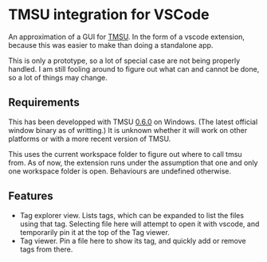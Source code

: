 # TMSU integration for VSCode

An approximation of a GUI for [TMSU](https://github.com/oniony/TMSU/). In the form of a vscode extension, because this was easier to make than doing a standalone app.

This is only a prototype, so a lot of special case are not being properly handled. I am still fooling around to figure out what can and cannot be done, so a lot of things may change.

## Requirements

This has been developped with TMSU [0.6.0](https://github.com/oniony/TMSU/releases/tag/v0.6.0) on Windows. (The latest official window binary as of writting.)
It is unknown whether it will work on other platforms or with a more recent version of TMSU.

This uses the current workspace folder to figure out where to call tmsu from.
As of now, the extension runs under the assumption that one and only one workspace folder is open. Behaviours are undefined otherwise.

## Features

- Tag explorer view. Lists tags, which can be expanded to list the files using that tag. Selecting file here will attempt to open it with vscode, and temporarily pin it at the top of the Tag viewer.
- Tag viewer. Pin a file here to show its tag, and quickly add or remove tags from there.
